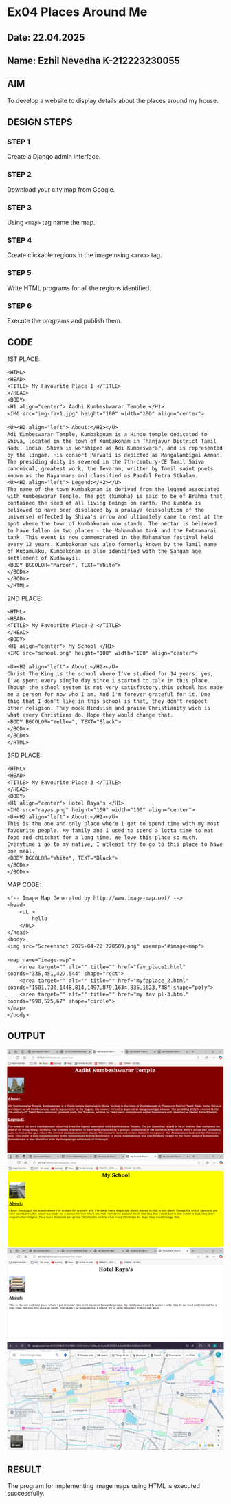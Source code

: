 # Ex04 Places Around Me
## Date: 22.04.2025
## Name: Ezhil Nevedha K-212223230055
## AIM
To develop a website to display details about the places around my house.

## DESIGN STEPS

### STEP 1
Create a Django admin interface.

### STEP 2
Download your city map from Google.

### STEP 3
Using ```<map>``` tag name the map.

### STEP 4
Create clickable regions in the image using ```<area>``` tag.

### STEP 5
Write HTML programs for all the regions identified.

### STEP 6
Execute the programs and publish them.

## CODE
1ST PLACE:
```
<HTML>
<HEAD>
<TITLE> My Favourite Place-1 </TITLE>
</HEAD>
<BODY>
<H1 align="center"> Aadhi Kumbeshwarar Temple </H1>
<IMG src="img-fav1.jpg" height="100" width="100" align="center">

<U><H2 align="left"> About:</H2></U>
Adi Kumbeswarar Temple, Kumbakonam is a Hindu temple dedicated to Shiva, located in the town of Kumbakonam in Thanjavur District Tamil Nadu, India. Shiva is worshiped as Adi Kumbeswarar, and is represented by the lingam. His consort Parvati is depicted as Mangalambigai Amman. The presiding deity is revered in the 7th-century-CE Tamil Saiva canonical, greatest work, the Tevaram, written by Tamil saint poets known as the Nayanmars and classified as Paadal Petra Sthalam.
<U><H2 align="left"> Legend:</H2></U>
The name of the town Kumbakonam is derived from the legend associated with Kumbeswarar Temple. The pot (kumbha) is said to be of Brahma that contained the seed of all living beings on earth. The kumbha is believed to have been displaced by a pralaya (dissolution of the universe) effected by Shiva's arrow and ultimately came to rest at the spot where the town of Kumbakonam now stands. The nectar is believed to have fallen in two places - the Mahamaham tank and the Potramarai tank. This event is now commemorated in the Mahamaham festival held every 12 years. Kumbakonam was also formerly known by the Tamil name of Kudamukku. Kumbakonam is also identified with the Sangam age settlement of Kudavayil.
<BODY BGCOLOR="Maroon", TEXT="White">
</BODY>
</BODY>
</HTML>

```
2ND PLACE:
```
<HTML>
<HEAD>
<TITLE> My Favourite Place-2 </TITLE>
</HEAD>
<BODY>
<H1 align="center"> My School </H1>
<IMG src="school.png" height="100" width="100" align="center">

<U><H2 align="left"> About:</H2></U>
Christ The King is the school where I've studied for 14 years. yes, I've spent every single day since i started to talk in this place. Though the school system is not very satisfactory,this school has made me a person for now who I am. And I'm forever grateful for it. One thig that I don't like in this school is that, they don't respect other religion. They mock Hinduism and praise Christianity wich is what every Christians do. Hope they would change that.
<BODY BGCOLOR="Yellow", TEXT="Black">
</BODY>
</BODY>
</HTML>

```
3RD PLACE:

```
<HTML>
<HEAD>
<TITLE> My Favourite Place-3 </TITLE>
</HEAD>
<BODY>
<H1 align="center"> Hotel Raya's </H1>
<IMG src="rayas.png" height="100" width="100" align="center">
<U><H2 align="left"> About:</H2></U>
This is the one and only place where I get to spend time with my most favourite people. My family and I used to spend a lotta time to eat food and chitchat for a long time. We love this place so much. Everytime i go to my native, I atleast try to go to this place to have one meal.
<BODY BGCOLOR="White", TEXT="Black">
</BODY>
</BODY>
```
MAP CODE:
```
<!-- Image Map Generated by http://www.image-map.net/ -->
<head>
    <UL >
        hello
    </UL>
</head>
<body>
<img src="Screenshot 2025-04-22 220509.png" usemap="#image-map">

<map name="image-map">
    <area target="" alt="" title="" href="fav_place1.html" coords="335,451,427,544" shape="rect">
    <area target="" alt="" title="" href="myfaplace_2.html" coords="1501,730,1448,814,1497,879,1634,835,1623,748" shape="poly">
    <area target="" alt="" title="" href="my fav pl-3.html" coords="998,525,67" shape="circle">
</map>
</body>

```

## OUTPUT

![alt text](<Screenshot 2025-04-22 233328.png>)
![alt text](<Screenshot 2025-04-22 233340.png>)
![alt text](<Screenshot 2025-04-22 233348.png>)
![alt text](<Screenshot 2025-04-22 220509.png>)


## RESULT
The program for implementing image maps using HTML is executed successfully.
